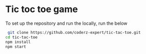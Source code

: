 # Tic toc toe game



To set up the repository and run the locally, run the below
```bash
 git clone https://github.com/coderz-expert/tic-tac-toe.git
cd tic-tac-toe
npm install
npm start
```
